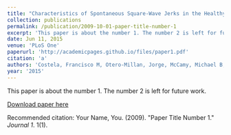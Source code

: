 ```yaml
---
title: "Characteristics of Spontaneous Square-Wave Jerks in the Healthy Macaque Monkey during Visual Fixation."
collection: publications
permalink: /publication/2009-10-01-paper-title-number-1
excerpt: 'This paper is about the number 1. The number 2 is left for future work.'
date: Jun 11, 2015
venue: 'PLoS One'
paperurl: 'http://academicpages.github.io/files/paper1.pdf'
citation: 'a'
authors: 'Costela, Francisco M, Otero-Millan, Jorge, McCamy, Michael B, Macknik, Stephen L, Di Stasi, Leandro L, Rieiro, Hector, Leigh, R John, Troncoso, Xoana G, Najafian Jazi, Ali, Martinez-Conde, Susana'
year: '2015'
---
```

This paper is about the number 1. The number 2 is left for future work.

[Download paper here](http://academicpages.github.io/files/paper1.pdf)

Recommended citation: Your Name, You. (2009). "Paper Title Number 1." <i>Journal 1</i>. 1(1).
